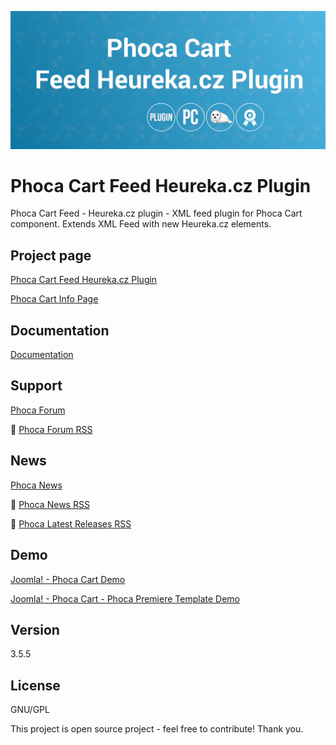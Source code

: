 



![Phoca Cart Feed Heureka.cz Plugin](https://github.com/PhocaCz/PhocaCartFeedHeurekaCzPlugin/blob/master/heureka_cz.png?raw=true)

# Phoca Cart Feed Heureka.cz Plugin



Phoca Cart Feed - Heureka.cz plugin - XML feed plugin for Phoca Cart component. Extends XML Feed with new Heureka.cz elements.



## Project page

[Phoca Cart Feed Heureka.cz Plugin](https://www.phoca.cz/phocacart-extensions/2-plugins/45-feed-heureka-cz-plugin)

[Phoca Cart Info Page](https://www.phoca.cz/project/phocacart-joomla-ecommerce)



## Documentation

[Documentation](https://www.phoca.cz/documentation/category/115-phoca-cart)





## Support

[Phoca Forum](https://www.phoca.cz/forum)

:bell: [Phoca Forum RSS](https://www.phoca.cz/forum/app.php/feed)



## News

[Phoca News](https://www.phoca.cz/news)

:bell: [Phoca News RSS](https://www.phoca.cz/news?format=feed&type=rss)

:bell: [Phoca Latest Releases RSS](https://www.phoca.cz/download/feed/111?format=feed&type=rss)



## Demo

[Joomla! - Phoca Cart Demo](https://www.phoca.cz/phocacartdemo/)

[Joomla! - Phoca Cart - Phoca Premiere Template Demo](https://www.phoca.cz/phocacartdemo/premiere/)



## Version

3.5.5



## License

GNU/GPL



This project is open source project - feel free to contribute! Thank you.
